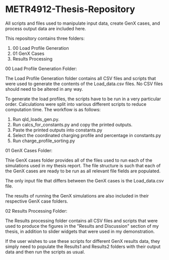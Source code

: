 # METR4912-Thesis-Repository
All scripts and files used to manipulate input data, create GenX cases, and process output data are included here.

This repository contains three folders:

1. 00 Load Profile Generation
2. 01 GenX Cases
3. Results Processing


00 Load Profile Generation Folder:

The Load Profile Generation folder contains all CSV files and scripts that were used to generate the contents of the
Load_data.csv files. No CSV files should need to be altered in any way.

To generate the load profiles, the scripts have to be run in a very particular order. Calculations were split into
various different scripts to reduce computation time. The workflow is as follows:

1. Run qld_loads_gen.py.
2. Run calcs_for_constants.py and copy the printed outputs.
3. Paste the printed outputs into constants.py
4. Select the coordinated charging profile and percentage in constants.py
5. Run charge_profile_sorting.py


01 GenX Cases Folder:

Thie GenX cases folder provides all of the files used to run each of the simulations used in my thesis report. The 
file structure is such that each of the GenX cases are ready to be run as all relevant file fields are populated.

The only input file that differs between the GenX cases is the Load_data.csv file.

The results of running the GenX simulations are also included in their respective GenX case folders.


02 Results Processing Folder:

The Results processing folder contains all CSV files and scripts that were used to produce the figures in the 
"Results and Discussion" section of my thesis, in addition to slider widgets that were used in my demonstration.

If the user wishes to use these scripts for different GenX results data, they simply need to populate the 
Results1 and Results2 folders with their output data and then run the scripts as usual.
